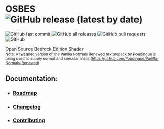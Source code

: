 # OSBES ![GitHub release (latest by date)](https://img.shields.io/github/v/release/jebbyk/OSBES-minecraft-bedrock-edition-shader)
![GitHub last commit](https://img.shields.io/github/last-commit/jebbyk/OSBES-minecraft-bedrock-edition-shader)
![GitHub all releases](https://img.shields.io/github/downloads/jebbyk/OSBES-minecraft-bedrock-edition-shader/total)
![GitHub pull requests](https://img.shields.io/github/issues-pr/jebbyk/OSBES-minecraft-bedrock-edition-shader)
![GitHub](https://img.shields.io/github/license/jebbyk/OSBES-minecraft-bedrock-edition-shader)
<br>

Open Source Bedrock Edition Shader<br>
<sub>Note: A tweaked version of the Vanilla Normals Renewed texturepack by [Poudingue](https://github.com/Poudingue) is being used to supply normal and specular maps (https://github.com/Poudingue/Vanilla-Normals-Renewed)</sub>

## Documentation:
- ### [Roadmap](https://github.com/jebbyk/OSBES-minecraft-bedrock-edition-shader/blob/develop/docs/ROADMAP.md)
- ### [Changelog](https://github.com/jebbyk/OSBES-minecraft-bedrock-edition-shader/blob/develop/docs/CHANGELOG.md)
- ### [Contributing](https://github.com/jebbyk/OSBES-minecraft-bedrock-edition-shader/blob/develop/docs/CONTRIBUTING.md)
